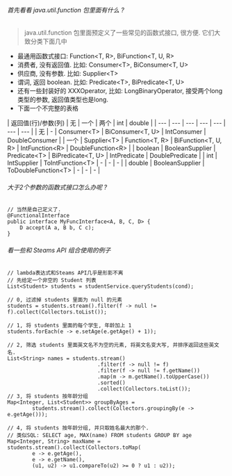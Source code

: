 ###### 首先看看 java.util.function 包里面有什么 ?
> java.util.function 包里面预定义了一些常见的函数式接口, 很方便.
> 它们大致分类下面几中
* 最通用函数式接口: Function\<T, R\>, BiFunction\<T, U, R\>
* 消费者, 没有返回值. 比如: Consumer\<T\>, BiConsumer\<T, U\>
* 供应商, 没有参数. 比如: Supplier\<T\>
* 谓词, 返回 boolean. 比如: Predicate\<T\>, BiPredicate\<T, U\>
* 还有一些封装好的 XXXOperator, 比如: LongBinaryOperator, 接受两个long类型的参数, 返回值类型也是long.
* 下面一个不完整的表格


|  返回值(行)/参数(列)  |  无  | 一个 | 两个 | int | double |
| --- | --- | --- | --- | ---  | ---  | --- |
|  无  |  -  |  Consumer\<T>  | BiConsumer<T, U> |  IntConsumer |  DoubleConsumer  |
|  一个  |  Supplier\<T>  |  Function<T, R>  | BiFunction<T, U, R> |  IntFunction\<R> |  DoubleFunction\<R>  |
| boolean | BooleanSupplier | Predicate\<T> | BiPredicate<T, U> |  IntPredicate |  DoublePredicate  |
| int | IntSupplier | ToIntFunction\<T> | - |  -  |  -  |
| double | BooleanSupplier | ToDoubleFunction\<T> | - |  - |  -  |

###### 大于2个参数的函数式接口怎么办呢 ?
~~~
// 当然是自己定义了.
@FunctionalInterface
public interface MyFuncInterface<A, B, C, D> {
    D accept(A a, B b, C c);
}
~~~

###### 看一些和 Steams API 组合使用的例子
~~~
// lambda表达式和Steams API几乎是形影不离
// 先给定一个非空的 Student 列表
List<Student> students = studentService.queryStudents(cond);

// 0, 过滤掉 students 里面为 null 的元素
students = students.stream().filter(f -> null != f).collect(Collectors.toList());

// 1, 将 students 里面的每个学生, 年龄加上 1
students.forEach(e -> e.setAge(e.getAge() + 1));

// 2, 筛选 students 里面英文名不为空的元素, 将英文名变大写, 并排序返回这些英文名.
List<String> names = students.stream()
                             .filter(f -> null != f)
                             .filter(f -> null != f.getName())
                             .map(m -> m.getName().toUpperCase())
                             .sorted()
                             .collect(Collectors.toList());
// 3, 将 students 按年龄分组
Map<Integer, List<Student>> groupByAges = 
        students.stream().collect(Collectors.groupingBy(e -> e.getAge()));

// 4, 将 students 按年龄分组, 并只取姓名最大的那个.
// 类似SQL: SELECT age, MAX(name) FROM students GROUP BY age
Map<Integer, String> maxName = students.stream().collect(Collectors.toMap(
        e -> e.getAge(), 
        e -> e.getName(),
        (u1, u2) -> u1.compareTo(u2) >= 0 ? u1 : u2));
~~~
